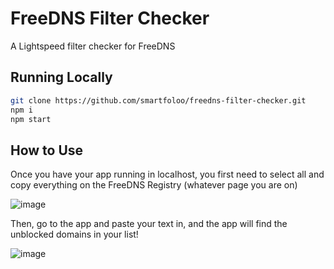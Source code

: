 # FreeDNS Filter Checker
A Lightspeed filter checker for FreeDNS

## Running Locally

```bash
git clone https://github.com/smartfoloo/freedns-filter-checker.git
npm i
npm start
```

## How to Use

Once you have your app running in localhost, you first need to select all and copy everything on the FreeDNS Registry (whatever page you are on)

![image](https://github.com/user-attachments/assets/2f11ed15-2d4c-45e8-a8c9-ce75fce42fc1)

Then, go to the app and paste your text in, and the app will find the unblocked domains in your list!

![image](https://github.com/user-attachments/assets/a4f44a4f-5d44-4047-9960-187c6cc4308c)
